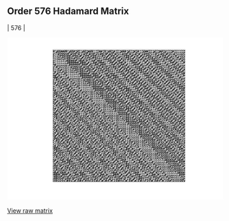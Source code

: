 ## Order 576 Hadamard Matrix

| 576 |

<img src="576.png" class="img-responsive" alt=""> 

[View raw matrix](order576.txt)
